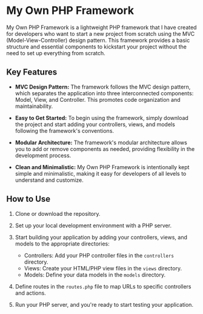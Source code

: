 # My Own PHP Framework

My Own PHP Framework is a lightweight PHP framework that I have created for developers who want to start a new project from scratch using the MVC (Model-View-Controller) design pattern. This framework provides a basic structure and essential components to kickstart your project without the need to set up everything from scratch.

## Key Features

- **MVC Design Pattern:** The framework follows the MVC design pattern, which separates the application into three interconnected components: Model, View, and Controller. This promotes code organization and maintainability.

- **Easy to Get Started:** To begin using the framework, simply download the project and start adding your controllers, views, and models following the framework's conventions.

- **Modular Architecture:** The framework's modular architecture allows you to add or remove components as needed, providing flexibility in the development process.

- **Clean and Minimalistic:** My Own PHP Framework is intentionally kept simple and minimalistic, making it easy for developers of all levels to understand and customize.

## How to Use

1. Clone or download the repository.

2. Set up your local development environment with a PHP server.

3. Start building your application by adding your controllers, views, and models to the appropriate directories:

   - Controllers: Add your PHP controller files in the `controllers` directory.
   - Views: Create your HTML/PHP view files in the `views` directory.
   - Models: Define your data models in the `models` directory.

4. Define routes in the `routes.php` file to map URLs to specific controllers and actions.

5. Run your PHP server, and you're ready to start testing your application.

